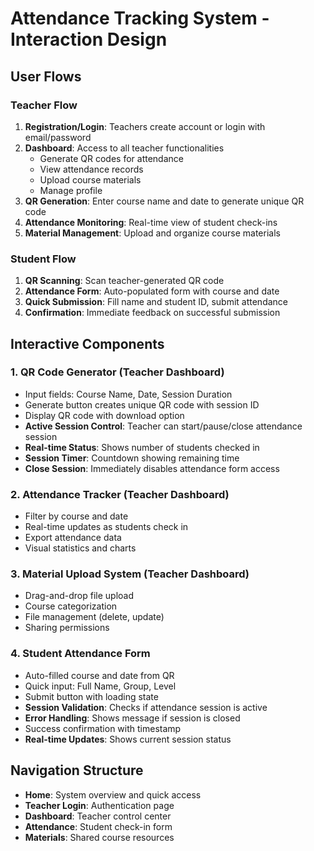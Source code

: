 # Attendance Tracking System - Interaction Design

## User Flows

### Teacher Flow
1. **Registration/Login**: Teachers create account or login with email/password
2. **Dashboard**: Access to all teacher functionalities
   - Generate QR codes for attendance
   - View attendance records
   - Upload course materials
   - Manage profile
3. **QR Generation**: Enter course name and date to generate unique QR code
4. **Attendance Monitoring**: Real-time view of student check-ins
5. **Material Management**: Upload and organize course materials

### Student Flow
1. **QR Scanning**: Scan teacher-generated QR code
2. **Attendance Form**: Auto-populated form with course and date
3. **Quick Submission**: Fill name and student ID, submit attendance
4. **Confirmation**: Immediate feedback on successful submission

## Interactive Components

### 1. QR Code Generator (Teacher Dashboard)
- Input fields: Course Name, Date, Session Duration
- Generate button creates unique QR code with session ID
- Display QR code with download option
- **Active Session Control**: Teacher can start/pause/close attendance session
- **Real-time Status**: Shows number of students checked in
- **Session Timer**: Countdown showing remaining time
- **Close Session**: Immediately disables attendance form access

### 2. Attendance Tracker (Teacher Dashboard)
- Filter by course and date
- Real-time updates as students check in
- Export attendance data
- Visual statistics and charts

### 3. Material Upload System (Teacher Dashboard)
- Drag-and-drop file upload
- Course categorization
- File management (delete, update)
- Sharing permissions

### 4. Student Attendance Form
- Auto-filled course and date from QR
- Quick input: Full Name, Group, Level
- Submit button with loading state
- **Session Validation**: Checks if attendance session is active
- **Error Handling**: Shows message if session is closed
- Success confirmation with timestamp
- **Real-time Updates**: Shows current session status

## Navigation Structure
- **Home**: System overview and quick access
- **Teacher Login**: Authentication page
- **Dashboard**: Teacher control center
- **Attendance**: Student check-in form
- **Materials**: Shared course resources